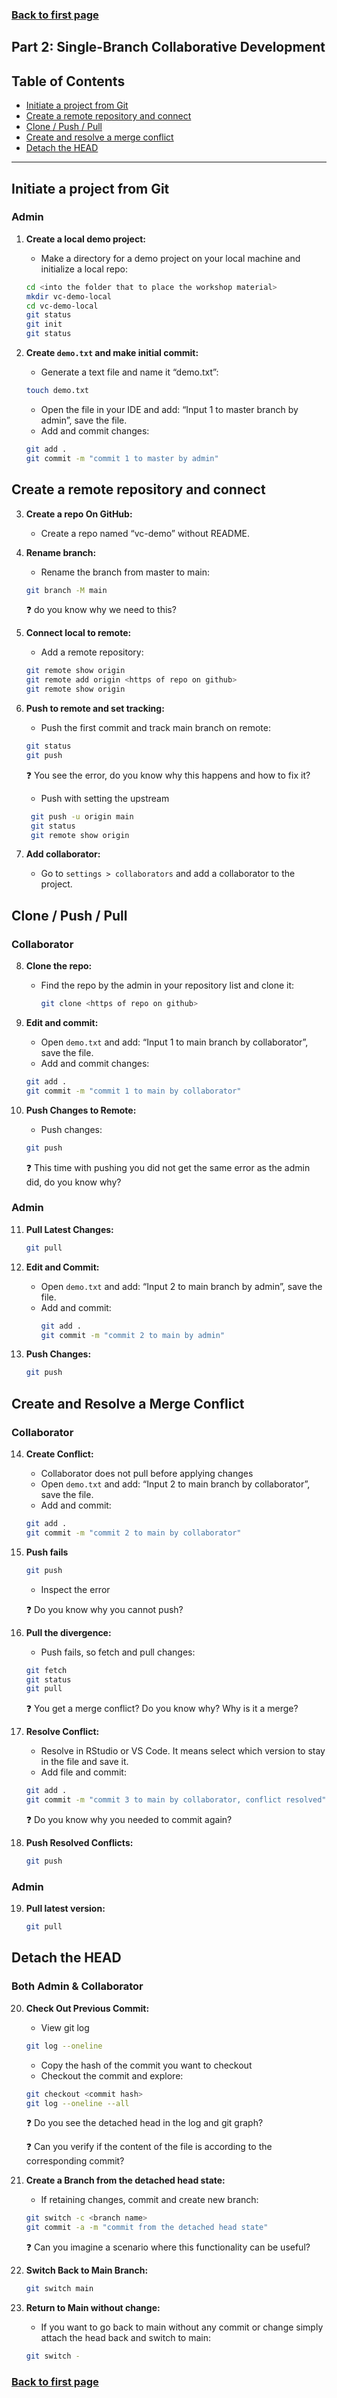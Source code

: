 

### [Back to first page](./README.md)

## Part 2: Single-Branch Collaborative Development

## Table of Contents

- [Initiate a project from Git](#initiate-a-project-from-git)
- [Create a remote repository and connect](#create-a-remote-repository-and-connect)
- [Clone / Push / Pull](#clone--push--pull)
- [Create and resolve a merge conflict](#create-and-resolve-a-merge-conflict)
- [Detach the HEAD](#detach-the-head)

---

## Initiate a project from Git

### Admin

1. **Create a local demo project:**
   - Make a directory for a demo project on your local machine and initialize a local repo:
   ```bash
   cd <into the folder that to place the workshop material>
   mkdir vc-demo-local
   cd vc-demo-local
   git status 
   git init 
   git status 
   ```

2. **Create `demo.txt` and make initial commit:**
   - Generate a text file and name it “demo.txt”:
   ```bash
   touch demo.txt 
   ```
   - Open the file in your IDE and add: “Input 1 to master branch by admin”, save the file.
   - Add and commit changes:
   ```bash
   git add . 
   git commit -m "commit 1 to master by admin"
   ```

## Create a remote repository and connect

3. **Create a repo On GitHub:**
   - Create a repo named “vc-demo” without README.

4. **Rename branch:**
   - Rename the branch from master to main:
    ```bash
    git branch -M main
    ```
    ❓ do you know why we need to this? 

5. **Connect local to remote:**
   - Add a remote repository:
   ```bash
   git remote show origin
   git remote add origin <https of repo on github>
   git remote show origin
   ```

6. **Push to remote and set tracking:**
   - Push the first commit and track main branch on remote:
   ```bash
   git status
   git push 
   ```
   ❓ You see the error, do you know why this happens and how to fix it? 
   - Push with setting the upstream 
    ```Bash 
     git push -u origin main
     git status 
     git remote show origin
     ```

7. **Add collaborator:**
   - Go to `settings > collaborators` and add a collaborator to the project.

## Clone / Push / Pull

### Collaborator

8. **Clone the repo:**
   - Find the repo by the admin in your repository list and clone it:
     ```bash
     git clone <https of repo on github> 
     ```

9. **Edit and commit:**
   - Open `demo.txt` and add: “Input 1 to main branch by collaborator”, save the file.
   - Add and commit changes:
   ```bash
   git add . 
   git commit -m "commit 1 to main by collaborator"
   ```

10. **Push Changes to Remote:**
    - Push changes:
     ```bash
     git push 
     ```
    ❓ This time with pushing you did not get the same error as the admin did, do you know why? 

### Admin

11. **Pull Latest Changes:**
    ```bash
    git pull 
    ```

12. **Edit and Commit:**
    - Open `demo.txt` and add: “Input 2 to main branch by admin”, save the file.
    - Add and commit:
      ```bash
      git add . 
      git commit -m "commit 2 to main by admin"
      ```

13. **Push Changes:**
    ```bash
    git push 
    ```

## Create and Resolve a Merge Conflict

### Collaborator

14. **Create Conflict:**
    - Collaborator does not pull before applying changes
    - Open `demo.txt` and add: “Input 2 to main branch by collaborator”, save the file.
    - Add and commit:
    ```bash
    git add . 
    git commit -m "commit 2 to main by collaborator"
    ```

15. **Push fails**
     ```bash
     git push 
     ```
     - Inspect the error 
    
    ❓ Do you know why you cannot push? 
16. **Pull the divergence:**
    - Push fails, so fetch and pull changes:
    ```bash
    git fetch
    git status 
    git pull 
    ```
    ❓ You get a merge conflict? Do you know why? Why is it a merge?  

17. **Resolve Conflict:**
    - Resolve in RStudio or VS Code. It means select which version to stay in the file and save it. 
    - Add file and commit:
    ```bash
    git add . 
    git commit -m "commit 3 to main by collaborator, conflict resolved"
    ```
    ❓ Do you know why you needed to commit again?

18. **Push Resolved Conflicts:**
    ```bash
    git push 
    ```

### Admin

19. **Pull latest version:**
     ```bash
     git pull
     ```

## Detach the HEAD

### Both Admin & Collaborator

20. **Check Out Previous Commit:**
    - View git log 
    ```bash
    git log --oneline
    ```
    - Copy the hash of the commit you want to checkout 
    - Checkout the commit and explore:
    ```bash
    git checkout <commit hash>
    git log --oneline --all 
    ```
    ❓ Do you see the detached head in the log and git graph?
    
    ❓ Can you verify if the content of the file is according to the corresponding commit? 

21. **Create a Branch from the detached head state:**
    - If retaining changes, commit and create new branch:
    ```bash
    git switch -c <branch name>
    git commit -a -m "commit from the detached head state"
    ```
    ❓ Can you imagine a scenario where this functionality can be useful? 
22. **Switch Back to Main Branch:**
    ```bash
    git switch main 
    ```

23. **Return to Main without change:**
    - If you want to go back to main without any commit or change simply attach the head back and switch to main:
    ```bash
    git switch - 
    ```
### [Back to first page](./README.md)
